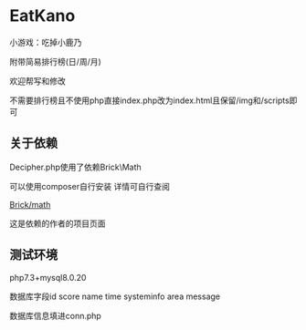 # EatKano
小游戏：吃掉小鹿乃

附带简易排行榜(日/周/月)

欢迎帮写和修改

不需要排行榜且不使用php直接index.php改为index.html且保留/img和/scripts即可

## 关于依赖
Decipher.php使用了依赖Brick\Math

可以使用composer自行安装 详情可自行查阅

[Brick/math](https://github.com/brick/math)

这是依赖的作者的项目页面

## 测试环境
php7.3+mysql8.0.20

数据库字段id score name time systeminfo area message

数据库信息填进conn.php

